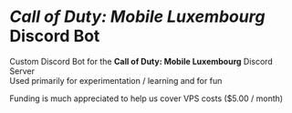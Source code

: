 # *Call of Duty: Mobile Luxembourg* Discord Bot

Custom Discord Bot for the **Call of Duty: Mobile Luxembourg** Discord Server \
Used primarily for experimentation / learning and for fun

Funding is much appreciated to help us cover VPS costs ($5.00 / month)
